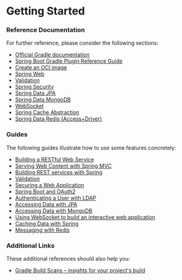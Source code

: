 # Getting Started

### Reference Documentation
For further reference, please consider the following sections:

* [Official Gradle documentation](https://docs.gradle.org)
* [Spring Boot Gradle Plugin Reference Guide](https://docs.spring.io/spring-boot/3.5.7/gradle-plugin)
* [Create an OCI image](https://docs.spring.io/spring-boot/3.5.7/gradle-plugin/packaging-oci-image.html)
* [Spring Web](https://docs.spring.io/spring-boot/3.5.7/reference/web/servlet.html)
* [Validation](https://docs.spring.io/spring-boot/3.5.7/reference/io/validation.html)
* [Spring Security](https://docs.spring.io/spring-boot/3.5.7/reference/web/spring-security.html)
* [Spring Data JPA](https://docs.spring.io/spring-boot/3.5.7/reference/data/sql.html#data.sql.jpa-and-spring-data)
* [Spring Data MongoDB](https://docs.spring.io/spring-boot/3.5.7/reference/data/nosql.html#data.nosql.mongodb)
* [WebSocket](https://docs.spring.io/spring-boot/3.5.7/reference/messaging/websockets.html)
* [Spring Cache Abstraction](https://docs.spring.io/spring-boot/3.5.7/reference/io/caching.html)
* [Spring Data Redis (Access+Driver)](https://docs.spring.io/spring-boot/3.5.7/reference/data/nosql.html#data.nosql.redis)

### Guides
The following guides illustrate how to use some features concretely:

* [Building a RESTful Web Service](https://spring.io/guides/gs/rest-service/)
* [Serving Web Content with Spring MVC](https://spring.io/guides/gs/serving-web-content/)
* [Building REST services with Spring](https://spring.io/guides/tutorials/rest/)
* [Validation](https://spring.io/guides/gs/validating-form-input/)
* [Securing a Web Application](https://spring.io/guides/gs/securing-web/)
* [Spring Boot and OAuth2](https://spring.io/guides/tutorials/spring-boot-oauth2/)
* [Authenticating a User with LDAP](https://spring.io/guides/gs/authenticating-ldap/)
* [Accessing Data with JPA](https://spring.io/guides/gs/accessing-data-jpa/)
* [Accessing Data with MongoDB](https://spring.io/guides/gs/accessing-data-mongodb/)
* [Using WebSocket to build an interactive web application](https://spring.io/guides/gs/messaging-stomp-websocket/)
* [Caching Data with Spring](https://spring.io/guides/gs/caching/)
* [Messaging with Redis](https://spring.io/guides/gs/messaging-redis/)

### Additional Links
These additional references should also help you:

* [Gradle Build Scans – insights for your project's build](https://scans.gradle.com#gradle)

